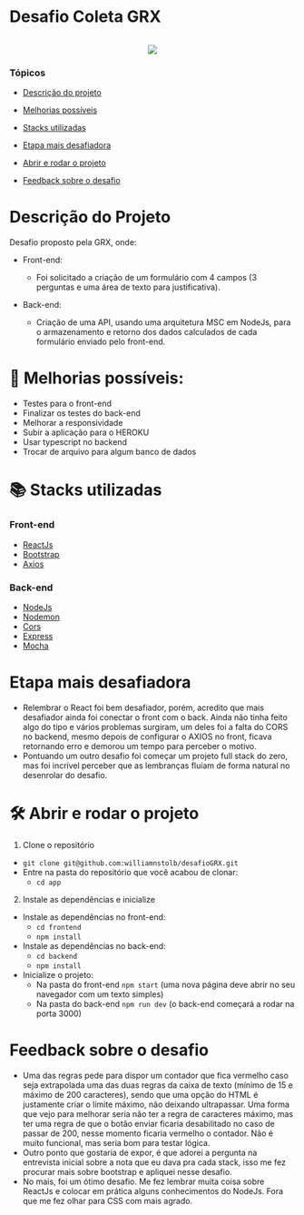 # Desafio Coleta GRX 

![]()
<p align="center">
   <img src="http://img.shields.io/static/v1?label=STATUS&message=EM%20DESENVOLVIMENTO&color=RED&style=for-the-badge"/>
</p>

### Tópicos 

- [Descrição do projeto](#descrição-do-projeto)

- [Melhorias possíveis](#melhorias-possíveis)

- [Stacks utilizadas](#stacks-utilizadas)

- [Etapa mais desafiadora](#etapa-mais-desafiadora)

- [Abrir e rodar o projeto](#abrir-e-rodar-o-projeto)

- [Feedback sobre o desafio](#feedback-sobre-o-desafio)

# Descrição do Projeto

Desafio proposto pela GRX, onde:

- Front-end:
  * Foi solicitado a criação de um formulário com 4 campos (3 perguntas e uma área de texto para justificativa).

- Back-end:
  * Criação de uma API, usando uma arquitetura MSC em NodeJs, para o armazenamento e retorno dos dados calculados de cada formulário enviado pelo front-end.

# :construction: Melhorias possíveis:

- Testes para o front-end 
- Finalizar os testes do back-end 
- Melhorar a responsividade 
- Subir a aplicação para o HEROKU 
- Usar typescript no backend
- Trocar de arquivo para algum banco de dados

# :books: Stacks utilizadas

### Front-end
- [ReactJs](https://pt-br.reactjs.org/) 
- [Bootstrap](https://getbootstrap.com/) 
- [Axios](https://axios-http.com/ptbr/docs/intro)

### Back-end
- [NodeJs](https://nodejs.org/en/) 
- [Nodemon](https://www.npmjs.com/package/nodemon) 
- [Cors](https://www.npmjs.com/package/cors)
- [Express](https://expressjs.com/pt-br/) 
- [Mocha](https://mochajs.org/)

# Etapa mais desafiadora

- Relembrar o React foi bem desafiador, porém, acredito que mais desafiador ainda foi conectar o front com o back. Ainda não tinha feito algo do tipo e vários problemas surgiram, um deles foi a falta do CORS no backend, mesmo depois de configurar o AXIOS no front, ficava retornando erro e demorou um tempo para perceber o motivo.
- Pontuando um outro desafio foi começar um projeto full stack do zero, mas foi incrível perceber que as lembranças fluíam de forma natural no desenrolar do desafio.

# 🛠️ Abrir e rodar o projeto

1. Clone o repositório
  * `git clone git@github.com:williamnstolb/desafioGRX.git`
  * Entre na pasta do repositório que você acabou de clonar:
    * `cd app`

2. Instale as dependências e inicialize
  * Instale as dependências no front-end:
    * `cd frontend`
    * `npm install`
  * Instale as dependências no back-end:
    * `cd backend`
    * `npm install`
  * Inicialize o projeto:
    * Na pasta do front-end `npm start` (uma nova página deve abrir no seu navegador com um texto simples)
    * Na pasta do back-end `npm run dev` (o back-end começará a rodar na porta 3000)

# Feedback sobre o desafio

- Uma das regras pede para dispor um contador que fica vermelho caso seja extrapolada uma das duas regras da caixa de texto
(mínimo de 15 e máximo de 200 caracteres), sendo que uma opção do HTML é justamente criar o limite máximo, não deixando ultrapassar. Uma forma que vejo
para melhorar seria não ter a regra de caracteres máximo, mas ter uma regra de que o botão enviar ficaria desabilitado no caso de passar de 200,
nesse momento ficaria vermelho o contador. Não é muito funcional, mas seria bom para testar lógica.
- Outro ponto que gostaria de expor, é que adorei a pergunta na entrevista inicial sobre a nota que eu dava pra cada stack, isso me fez procurar mais sobre bootstrap
e apliquei nesse desafio.
- No mais, foi um ótimo desafio. Me fez lembrar muita coisa sobre ReactJs e colocar em prática alguns conhecimentos do NodeJs. Fora que me fez olhar para CSS
com mais agrado. 
